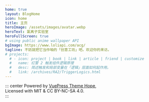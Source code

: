 ```yaml
---
home: true
layout: BlogHome
icon: home
title: 主页
heroImage: /assets/images/avatar.webp
heroText: 氯离子实验室
heroFullScreen: true
# using public anime wallpaper API
bgImage: https://www.loliapi.com/acg/
tagline: 不妨就把它当作咱的「创意工坊」吧。欢迎你的来访。
# projects:
  # - icon: project | book | link | article | friend | customize
  #   name: 红警 2 触发组件逻辑原理
  #   desc: 简述触发和局部变量在「逻辑」层面如何起作用。
  #   link: /archives/RA2/TriggerLogics.html
---
```


::: center
Powered by [VuePress Theme Hope](https://theme-hope.vuejs.press/zh/),  
Licensed with MIT & CC BY-NC-SA 4.0.  
:::
